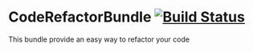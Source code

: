 CodeRefactorBundle [![Build Status](https://travis-ci.org/abenbachir/CodeRefactorBundle.png?branch=master)](https://travis-ci.org/abenbachir/CodeRefactorBundle)
==================

This bundle provide an easy way to refactor your code
